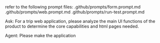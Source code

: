 refer to the following prompt files:
.github/prompts/form.prompt.md
.github/prompts/web.prompt.md
.github/prompts/run-test.prompt.md

Ask: For a trip web application, please analyze the main UI functions of the product to determine the core capabilities and html pages needed.

Agent: Please make the application
